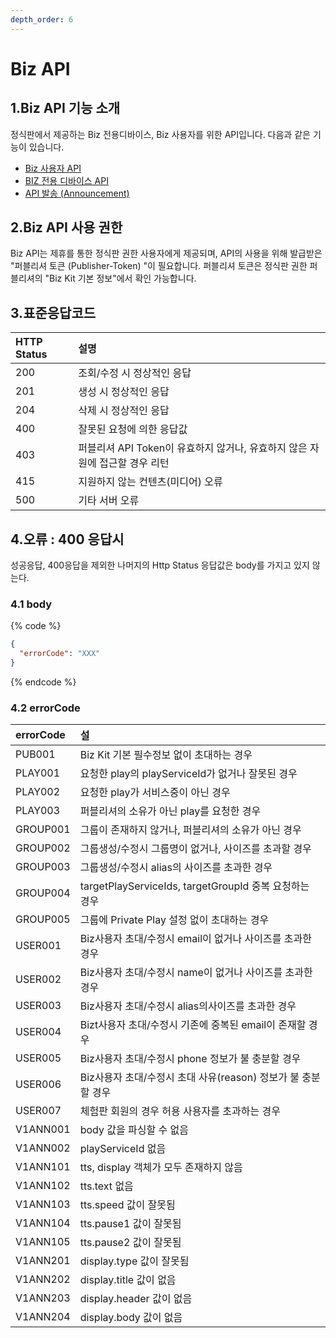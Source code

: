 ```yaml
---
depth_order: 6
---
```


# Biz API

## 1.Biz API 기능 소개

정식판에서 제공하는 Biz 전용디바이스, Biz 사용자를 위한 API입니다. 다음과 같은 기능이 있습니다.

* [Biz 사용자 API](./biz-api/api-enrolleduser)
* [BIZ 전용 디바이스 API](./biz-api/api-shareddevice)
* [API 발송 (Announcement)](./biz-api/api-announcement)

## 2.Biz API 사용 권한

Biz API는 제휴를 통한 정식판 권한 사용자에게 제공되며, API의 사용을 위해 발급받은 "퍼블리셔 토큰 (Publisher-Token) "이 필요합니다. 퍼블리셔 토큰은 정식판 권한 퍼블리셔의 "Biz Kit 기본 정보"에서 확인 가능합니다.

## 3.표준응답코드

| HTTP Status | 설명                                              |
|:------------|:------------------------------------------------|
| 200         | 조회/수정 시 정상적인 응답                                 |
| 201         | 생성 시 정상적인 응답                                    |
| 204         | 삭제 시 정상적인 응답                                    |
| 400         | 잘못된 요청에 의한 응답값                                  |
| 403         | 퍼블리셔 API Token이 유효하지 않거나, 유효하지 않은 자원에 접근할 경우 리턴 |
| 415         | 지원하지 않는 컨텐츠(미디어) 오류                             |
| 500         | 기타 서버 오류                                        |

## 4.오류 : 400 응답시

성공응답, 400응답을 제외한 나머지의 Http Status 응답값은 body를 가지고 있지 않는다.

### 4.1 body

{% code %}
```json
{
  "errorCode": "XXX"
}
```
{% endcode %}

### 4.2 errorCode

| errorCode | 설                                              |
|:----------|:-----------------------------------------------|
| PUB001    | Biz Kit 기본 필수정보 없이 초대하는 경우                     |
| PLAY001   | 요청한 play의 playServiceId가 없거나 잘못된 경우            |
| PLAY002   | 요청한 play가 서비스중이 아닌 경우                          |
| PLAY003   | 퍼블리셔의 소유가 아닌 play를 요청한 경우                      |
| GROUP001  | 그룹이 존재하지 않거나, 퍼블리셔의 소유가 아닌 경우                  |
| GROUP002  | 그룹생성/수정시 그룹명이 없거나, 사이즈를 초과할 경우                 |
| GROUP003  | 그룹생성/수정시 alias의 사이즈를 초과한 경우                    |
| GROUP004  | targetPlayServiceIds, targetGroupId 중복 요청하는 경우 |
| GROUP005  | 그룹에 Private Play 설정 없이 초대하는 경우                 |
| USER001   | Biz사용자 초대/수정시 email이 없거나 사이즈를 초과한 경우           |
| USER002   | Biz사용자 초대/수정시 name이 없거나 사이즈를 초과한 경우            |
| USER003   | Biz사용자 초대/수정시 alias의사이즈를 초과한 경우                |
| USER004   | Bizt사용자 초대/수정시 기존에 중복된 email이 존재할 경우           |
| USER005   | Biz사용자 초대/수정시 phone 정보가 불 충분할 경우               |
| USER006   | Biz사용자 초대/수정시 초대 사유(reason) 정보가 불 충분할 경우       |
| USER007   | 체험판 회원의 경우 허용 사용자를 초과하는 경우                     |
| V1ANN001  | body 값을 파싱할 수 없음                               |
| V1ANN002  | playServiceId 없음                               |
| V1ANN101  | tts, display 객체가 모두 존재하지 않음                    |
| V1ANN102  | tts.text 없음                                    |
| V1ANN103  | tts.speed 값이 잘못됨                               |
| V1ANN104  | tts.pause1 값이 잘못됨                              |
| V1ANN105  | tts.pause2 값이 잘못됨                              |
| V1ANN201  | display.type 값이 잘못됨                            |
| V1ANN202  | display.title 값이 없음                            |
| V1ANN203  | display.header 값이 없음                           |
| V1ANN204  | display.body 값이 없음                             |

